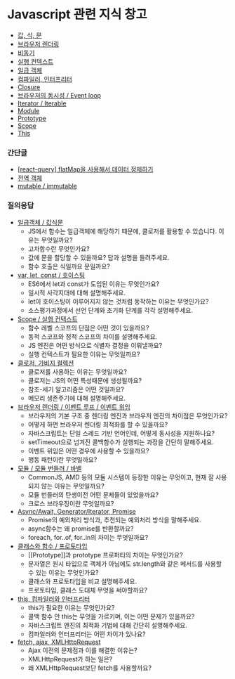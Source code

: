 # Javascript 관련 지식 창고

- [값, 식, 문]()
- [브라우저 렌더링]()
- [비동기]()
- [실행 컨텍스트]()
- [일급 객체]()
- [컴파일러, 인터프리터]()
- [Closure]()
- [브라우저의 동시성 / Event loop]()
- [Iterator / Iterable]()
- [Module]()
- [Prototype]()
- [Scope]()
- [This]()

### 간단글

- [[react-query] flatMap을 사용해서 데이터 정제하기](https://velog.io/@movie/react-query-flatMap%EC%9D%84-%EC%82%AC%EC%9A%A9%ED%95%B4%EC%84%9C-%EB%8D%B0%EC%9D%B4%ED%84%B0-%EC%A0%95%EC%A0%9C%ED%95%98%EA%B8%B0)
- [전역 객체](https://utopian-galley-07b.notion.site/Global-Object-366aecec33794238baa935b02b4ab0e5)
- [mutable / immutable](https://prolog.techcourse.co.kr/studylogs/1823)

### 질의응답

- [일급객체 / 값식문](https://github.com/peep-peep-study/JS-peep-dive/discussions/1#discussioncomment-3165950)
  - JS에서 함수는 일급객체에 해당하기 때문에, 클로저를 활용할 수 있습니다. 이유는 무엇일까요?
  - 고차함수란 무엇인가요?
  - 값에 문을 할당할 수 있을까요? 답과 설명을 들려주세요.
  - 함수 호출은 식일까요 문일까요?
- [var, let, const / 호이스팅](https://github.com/peep-peep-study/JS-peep-dive/discussions/3#discussioncomment-3215652)
  - ES6에서 let과 const가 도입된 이유는 무엇인가요?
  - 일시적 사각지대에 대해 설명해주세요.
  - let이 호이스팅이 이루어지지 않는 것처럼 동작하는 이유는 무엇인가요?
  - 소스평가과정에서 선언 단계와 초기화 단계를 각각 설명해주세요.
- [Scope / 실행 컨텍스트](https://github.com/peep-peep-study/JS-peep-dive/discussions/4#discussioncomment-3292206)
  - 함수 레벨 스코프의 단점은 어떤 것이 있을까요?
  - 동적 스코프와 정적 스코프의 차이를 설명해주세요.
  - JS 엔진은 어떤 방식으로 식별자 결정을 이뤄낼까요?
  - 실행 컨텍스트가 필요한 이유는 무엇일까요?
- [클로저, 가비지 컬렉션](https://github.com/peep-peep-study/JS-peep-dive/discussions/5#discussioncomment-3343391)
  - 클로저를 사용하는 이유는 무엇일까요?
  - 클로저는 JS의 어떤 특성때문에 생성될까요?
  - 참조-세기 알고리즘은 어떤 것일까요?
  - 메모리 생존주기에 대해 설명해주세요.
- [브라우저 렌더링 / 이벤트 루프 / 이벤트 위임](https://github.com/peep-peep-study/JS-peep-dive/discussions/7#discussioncomment-3441534)
  - 브라우저의 기본 구조 중 렌더링 엔진과 브라우저 엔진의 차이점은 무엇인가요?
  - 어떻게 하면 브라우저 렌더링 최적화를 할 수 있을까요?
  - 자바스크립트는 단일 스레드 기반 언어인데, 어떻게 동시성을 지원하나요?
  - setTimeout으로 넘겨진 콜백함수가 실행되는 과정을 간단히 말해주세요.
  - 이벤트 위임은 어떤 경우에 사용할 수 있을까요?
  - 행동 패턴이란 무엇일까요?
- [모듈 / 모듈 번들러 / 바벨](https://github.com/peep-peep-study/JS-peep-dive/discussions/8#discussioncomment-3505584)
  - CommonJS, AMD 등의 모듈 시스템이 등장한 이유는 무엇이고, 현재 잘 사용되지 않는 이유는 무엇일까요?
  - 모듈 번들러의 탄생이전 어떤 문제들이 있었을까요?
  - 크로스 브라우징이란 무엇일까요?
- [Async/Await, Generator/Iterator, Promise](https://github.com/peep-peep-study/JS-peep-dive/discussions/9#discussioncomment-3566845)
  - Promise의 예외처리 방식과, 추천되는 예외처리 방식을 말해주세요.
  - async함수는 왜 promise를 반환할까요?
  - foreach, for..of, for..in의 차이는 무엇일까요?
- [클래스와 함수 / 프로토타입](https://github.com/peep-peep-study/JS-peep-dive/discussions/10#discussioncomment-3631903)
  - [[Prototype]]과 prototype 프로퍼티의 차이는 무엇인가요?
  - 문자열은 원시 타입으로 객체가 아님에도 str.length와 같은 메서드를 사용할 수 있는 이유는 무엇인가요?
  - 클래스와 프로토타입을 비교 설명해주세요.
  - 프로토타입, 클래스 도대체 무엇을 써야할까요?
- [this, 컴파일러와 인터프리터](https://github.com/peep-peep-study/JS-peep-dive/discussions/11#discussioncomment-3686529)
  - this가 필요한 이유는 무엇인가요?
  - 콜백 함수 안 this는 무엇을 가르키며, 이는 어떤 문제가 있을까요?
  - 자바스크립트 엔진의 최적화 기법에 대해 간단히 설명해주세요.
  - 컴파일러와 인터프리터는 어떤 차이가 있나요?
- [fetch, ajax, XMLHttpRequest](https://github.com/peep-peep-study/JS-peep-dive/discussions/12#discussioncomment-3792654)
  - Ajax 이전의 문제점과 이를 해결한 이유는?
  - XMLHttpRequest가 하는 일은?
  - 왜 XMLHttpRequest보단 fetch를 사용할까요?
